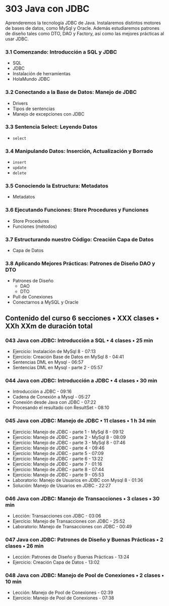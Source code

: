 # 303 Java con JDBC

Aprenderemos la tecnología JDBC de Java. Instalaremos distintos motores de bases de datos, como MySql y Oracle. Además estudiaremos patrones de diseño tales como DTO, DAO y Factory, así como las mejores prácticas al usar JDBC.

### 3.1 Comenzando: Introducción a SQL y JDBC

* SQL
* JDBC
* Instalación de herramientas
* HolaMundo JDBC

### 3.2 Conectando a la Base de Datos: Manejo de JDBC

* Drivers
* Tipos de sentencias
* Manejo de excepciones con JDBC

### 3.3 Sentencia Select: Leyendo Datos

* `select`

### 3.4 Manipulando Datos: Inserción, Actualización y Borrado

* `insert`
* `update`
* `delete`

### 3.5 Conociendo la Estructura: Metadatos

* Metadatos

### 3.6 Ejecutando Funciones: Store Procedures y Funciones

* Store Procedures 
* Funciones (métodos)

### 3.7 Estructurando nuestro Código: Creación Capa de Datos

* Capa de Datos

### 3.8 Aplicando Mejores Prácticas: Patrones de Diseño DAO y DTO

* Patrones de Diseño 
   * DAO 
   * DTO
* Pull de Conexiones
* Conectarnos a MySQL y Oracle


## Contenido del curso 6 secciones • XXX clases • XXh XXm de duración total

### 043 Java con JDBC: Introducción a SQL • 4 clases • 25 min

* Ejercicio: Instalación de MySql 8 - 07:13
* Ejercicio: Creación Base de Datos en MySql 8 - 04:41
* Sentencias DML en Mysql - 06:57
* Sentencias DML en Mysql - parte 2 - 05:57

### 044 Java con JDBC: Introducción a JDBC • 4 clases • 30 min

* Introducción a JDBC - 09:16
* Cadena de Conexión a Mysql - 05:27
* Conexión desde Java con JDBC - 07:22
* Procesando el resultado con ResultSet - 08:10

### 045 Java con JDBC: Manejo de JDBC • 11 clases • 1 h 34 min

* Ejercicio: Manejo de JDBC - parte 1 - MySql 8 - 09:12
* Ejercicio: Manejo de JDBC - parte 2 - MySql 8 - 08:09
* Ejercicio: Manejo de JDBC - parte 3 - MySql 8 - 07:46
* Ejercicio: Manejo de JDBC - parte 4 - 09:46
* Ejercicio: Manejo de JDBC - parte 5 - 07:09
* Ejercicio: Manejo de JDBC - parte 6 - 13:22
* Ejercicio: Manejo de JDBC - parte 7 - 01:16
* Ejercicio: Manejo de JDBC - parte 8 - 07:44
* Ejercicio: Manejo de JDBC - parte 9 - 05:53
* Laboratorio: Manejo de Usuarios en JDBC con Mysql 8 - 01:36
* Solución: Manejo de Usuarios en JDBC - 22:27

### 046 Java con JDBC: Manejo de Transacciones • 3 clases • 30 min

* Lección: Transacciones con JDBC - 03:06
* Ejercicio: Manejo de Transacciones con JDBC - 25:52
* Laboratorio: Manejo de Transacciones con JDBC - 00:49

### 047 Java con JDBC: Patrones de Diseño y Buenas Prácticas • 2 clases • 26 min

* Lección: Patrones de Diseño y Buenas Prácticas - 13:24
* Ejercicio: Creación Capa de Datos - 13:02

### 048 Java con JDBC: Manejo de Pool de Conexiones • 2 clases • 10 min

* Lección: Manejo de Pool de Conexiones - 02:39
* Ejercicio: Manejo de Pool de Conexiones - 07:38


